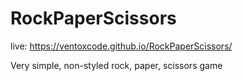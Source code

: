 # RockPaperScissors

live: https://ventoxcode.github.io/RockPaperScissors/

Very simple, non-styled rock, paper, scissors game
